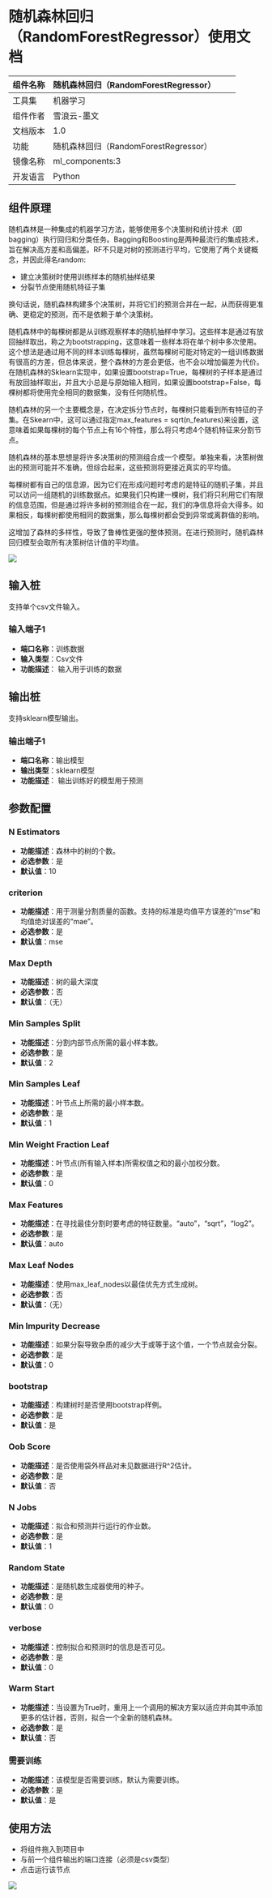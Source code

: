 # 随机森林回归（RandomForestRegressor）使用文档
| 组件名称 | 随机森林回归（RandomForestRegressor） |  |  |
| --- | --- | --- | --- |
| 工具集 | 机器学习 |  |  |
| 组件作者 | 雪浪云-墨文 |  |  |
| 文档版本 | 1.0 |  |  |
| 功能 | 随机森林回归（RandomForestRegressor） |  |  |
| 镜像名称 | ml_components:3 |  |  |
| 开发语言 | Python |  |  |

## 组件原理
随机森林是一种集成的机器学习方法，能够使用多个决策树和统计技术（即bagging）执行回归和分类任务。Bagging和Boosting是两种最流行的集成技术，旨在解决高方差和高偏差。RF不只是对树的预测进行平均，它使用了两个关键概念，并因此得名random:

- 建立决策树时使用训练样本的随机抽样结果
- 分裂节点使用随机特征子集

换句话说，随机森林构建多个决策树，并将它们的预测合并在一起，从而获得更准确、更稳定的预测，而不是依赖于单个决策树。

随机森林中的每棵树都是从训练观察样本的随机抽样中学习。这些样本是通过有放回抽样取出，称之为bootstrapping，这意味着一些样本将在单个树中多次使用。这个想法是通过用不同的样本训练每棵树，虽然每棵树可能对特定的一组训练数据有很高的方差，但总体来说，整个森林的方差会更低，也不会以增加偏差为代价。在随机森林的Sklearn实现中，如果设置bootstrap=True，每棵树的子样本是通过有放回抽样取出，并且大小总是与原始输入相同，如果设置bootstrap=False，每棵树都将使用完全相同的数据集，没有任何随机性。

随机森林的另一个主要概念是，在决定拆分节点时，每棵树只能看到所有特征的子集。在Skearn中，这可以通过指定max_features = sqrt(n_features)来设置，这意味着如果每棵树的每个节点上有16个特性，那么将只考虑4个随机特征来分割节点。

随机森林的基本思想是将许多决策树的预测组合成一个模型。单独来看，决策树做出的预测可能并不准确，但综合起来，这些预测将更接近真实的平均值。

每棵树都有自己的信息源，因为它们在形成问题时考虑的是特征的随机子集，并且可以访问一组随机的训练数据点。如果我们只构建一棵树，我们将只利用它们有限的信息范围，但是通过将许多树的预测组合在一起，我们的净信息将会大得多。如果相反，每棵树都使用相同的数据集，那么每棵树都会受到异常或离群值的影响。

这增加了森林的多样性，导致了鲁棒性更强的整体预测。在进行预测时，随机森林回归模型会取所有决策树估计值的平均值。

![](./img/10.png)
## 输入桩
支持单个csv文件输入。
### 输入端子1

- **端口名称**：训练数据
- **输入类型**：Csv文件
- **功能描述**： 输入用于训练的数据
## 输出桩
支持sklearn模型输出。
### 输出端子1

- **端口名称**：输出模型
- **输出类型**：sklearn模型
- **功能描述**： 输出训练好的模型用于预测
## 参数配置
### N Estimators

- **功能描述**：森林中的树的个数。
- **必选参数**：是
- **默认值**：10
### criterion

- **功能描述**：用于测量分割质量的函数。支持的标准是均值平方误差的“mse”和均值绝对误差的“mae”。
- **必选参数**：是
- **默认值**：mse
### Max Depth

- **功能描述**：树的最大深度
- **必选参数**：否
- **默认值**：（无）
### Min Samples Split

- **功能描述**：分割内部节点所需的最小样本数。
- **必选参数**：是
- **默认值**：2
### Min Samples Leaf

- **功能描述**：叶节点上所需的最小样本数。
- **必选参数**：是
- **默认值**：1
### Min Weight Fraction Leaf

- **功能描述**：叶节点(所有输入样本)所需权值之和的最小加权分数。
- **必选参数**：是
- **默认值**：0
### Max Features

- **功能描述**：在寻找最佳分割时要考虑的特征数量。“auto”，“sqrt”，“log2”。
- **必选参数**：是
- **默认值**：auto
### Max Leaf Nodes

- **功能描述**：使用max_leaf_nodes以最佳优先方式生成树。
- **必选参数**：否
- **默认值**：（无）
### Min Impurity Decrease

- **功能描述**：如果分裂导致杂质的减少大于或等于这个值，一个节点就会分裂。
- **必选参数**：是
- **默认值**：0
### bootstrap

- **功能描述**：构建树时是否使用bootstrap样例。
- **必选参数**：是
- **默认值**：是
### Oob Score

- **功能描述**：是否使用袋外样品对未见数据进行R^2估计。
- **必选参数**：是
- **默认值**：否
### N Jobs

- **功能描述**：拟合和预测并行运行的作业数。
- **必选参数**：是
- **默认值**：1
### Random State

- **功能描述**：是随机数生成器使用的种子。
- **必选参数**：是
- **默认值**：0
### verbose

- **功能描述**：控制拟合和预测时的信息是否可见。
- **必选参数**：是
- **默认值**：0
### Warm Start

- **功能描述**：当设置为True时，重用上一个调用的解决方案以适应并向其中添加更多的估计器，否则，拟合一个全新的随机森林。
- **必选参数**：是
- **默认值**：否
### 需要训练

- **功能描述**：该模型是否需要训练，默认为需要训练。
- **必选参数**：是
- **默认值**：是
## 使用方法
- 将组件拖入到项目中
- 与前一个组件输出的端口连接（必须是csv类型）
- 点击运行该节点


![](./img/11.png)



